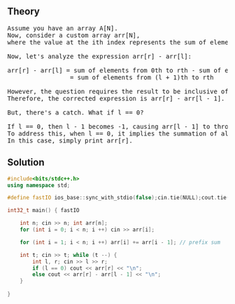 ## Theory
<pre>
Assume you have an array A[N].
Now, consider a custom array arr[N],
where the value at the ith index represents the sum of elements from index 0 to i in array A, known as the 'prefix sum.'

Now, let's analyze the expression arr[r] - arr[l]:

arr[r] - arr[l] = sum of elements from 0th to rth - sum of elements from 0th to lth
                 = sum of elements from (l + 1)th to rth

However, the question requires the result to be inclusive of both l and r.
Therefore, the corrected expression is arr[r] - arr[l - 1].

But, there's a catch. What if l == 0?

If l == 0, then l - 1 becomes -1, causing arr[l - 1] to throw an error.
To address this, when l == 0, it implies the summation of all elements till index r.
In this case, simply print arr[r].
</pre>
## Solution
```cpp
#include<bits/stdc++.h>
using namespace std;

#define fastIO ios_base::sync_with_stdio(false);cin.tie(NULL);cout.tie(NULL);

int32_t main() { fastIO

    int n; cin >> n; int arr[n];
    for (int i = 0; i < n; i ++) cin >> arr[i];

    for (int i = 1; i < n; i ++) arr[i] += arr[i - 1]; // prefix sum

    int t; cin >> t; while (t --) {
        int l, r; cin >> l >> r;
        if (l == 0) cout << arr[r] << "\n";
        else cout << arr[r] - arr[l - 1] << "\n";
    }
        
}

```
